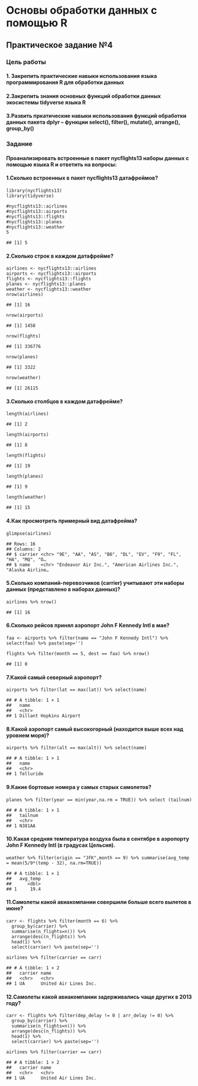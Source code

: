 # Основы обработки данных с помощью R

## Практическое задание №4

### Цель работы

#### 1. Закрепить практические навыки использования языка программирования R для обработки данных

#### 2.Закрепить знания основных функций обработки данных экосистемы tidyverse языка R

#### 3.Развить пркатические навыки использования функций обработки данных пакета dplyr – функции select(), filter(), mutate(), arrange(), group\_by()

### Задание

#### Проанализировать встроенные в пакет nycflights13 наборы данных с помощью языка R и ответить на вопросы:

#### 1.Сколько встроенных в пакет nycflights13 датафреймов?

    library(nycflights13)
    library(tidyverse)

    #nycflights13::airlines
    #nycflights13::airports
    #nycflights13::flights
    #nycflights13::planes
    #nycflights13::weather
    5

    ## [1] 5

#### 2.Сколько строк в каждом датафрейме?

    airlines <- nycflights13::airlines
    airports <- nycflights13::airports
    flights <- nycflights13::flights
    planes <- nycflights13::planes
    weather <- nycflights13::weather
    nrow(airlines)

    ## [1] 16

    nrow(airports)

    ## [1] 1458

    nrow(flights)

    ## [1] 336776

    nrow(planes)

    ## [1] 3322

    nrow(weather)

    ## [1] 26115

#### 3.Сколько столбцов в каждом датафрейме?

    length(airlines)

    ## [1] 2

    length(airports)

    ## [1] 8

    length(flights)

    ## [1] 19

    length(planes)

    ## [1] 9

    length(weather)

    ## [1] 15

#### 4.Как просмотреть примерный вид датафрейма?

    glimpse(airlines)

    ## Rows: 16
    ## Columns: 2
    ## $ carrier <chr> "9E", "AA", "AS", "B6", "DL", "EV", "F9", "FL", "HA", "MQ", "O…
    ## $ name    <chr> "Endeavor Air Inc.", "American Airlines Inc.", "Alaska Airline…

#### 5.Сколько компаний-перевозчиков (carrier) учитывают эти наборы данных (представлено в наборах данных)?

    airlines %>% nrow()

    ## [1] 16

#### 6.Сколько рейсов принял аэропорт John F Kennedy Intl в мае?

    faa <- airports %>% filter(name == "John F Kennedy Intl") %>% select(faa) %>% paste(sep='')

    flights %>% filter(month == 5, dest == faa) %>% nrow()

    ## [1] 0

#### 7.Какой самый северный аэропорт?

    airports %>% filter(lat == max(lat)) %>% select(name)

    ## # A tibble: 1 × 1
    ##   name                   
    ##   <chr>                  
    ## 1 Dillant Hopkins Airport

#### 8.Какой аэропорт самый высокогорный (находится выше всех над уровнем моря)?

    airports %>% filter(alt == max(alt)) %>% select(name)

    ## # A tibble: 1 × 1
    ##   name     
    ##   <chr>    
    ## 1 Telluride

#### 9.Какие бортовые номера у самых старых самолетов?

    planes %>% filter(year == min(year,na.rm = TRUE)) %>% select (tailnum)

    ## # A tibble: 1 × 1
    ##   tailnum
    ##   <chr>  
    ## 1 N381AA

#### 10.Какая средняя температура воздуха была в сентябре в аэропорту John F Kennedy Intl (в градусах Цельсия).

    weather %>% filter(origin == "JFK",month == 9) %>% summarise(avg_temp = mean(5/9*(temp - 32), na.rm=TRUE))

    ## # A tibble: 1 × 1
    ##   avg_temp
    ##      <dbl>
    ## 1     19.4

#### 11.Самолеты какой авиакомпании совершили больше всего вылетов в июне?

    carr <- flights %>% filter(month == 6) %>%
      group_by(carrier) %>% 
      summarise(n_flights=n()) %>% 
      arrange(desc(n_flights)) %>%
      head(1) %>%
      select(carrier) %>% paste(sep='')

    airlines %>% filter(carrier == carr)

    ## # A tibble: 1 × 2
    ##   carrier name                 
    ##   <chr>   <chr>                
    ## 1 UA      United Air Lines Inc.

#### 12.Самолеты какой авиакомпании задерживались чаще других в 2013 году?

    carr <- flights %>% filter(dep_delay != 0 | arr_delay != 0) %>%
      group_by(carrier) %>%
      summarise(n_flights=n()) %>%
      arrange(desc(n_flights)) %>%
      head(1) %>%
      select(carrier) %>% paste(sep='')

    airlines %>% filter(carrier == carr)

    ## # A tibble: 1 × 2
    ##   carrier name                 
    ##   <chr>   <chr>                
    ## 1 UA      United Air Lines Inc.
